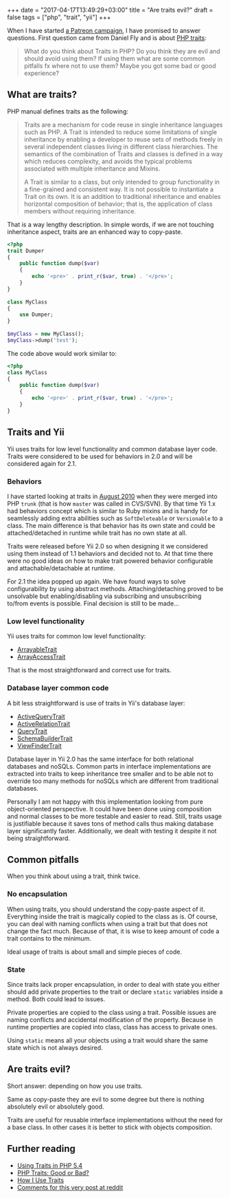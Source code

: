 +++
date = "2017-04-17T13:49:29+03:00"
title = "Are traits evil?"
draft = false
tags = ["php", "trait", "yii"]
+++

When I have started [a Patreon campaign](https://www.patreon.com/samdark), I have promised to answer questions.
First question came from Daniel Fly and is about [PHP traits](http://php.net/manual/en/language.oop5.traits.php):

> What do you think about Traits in PHP? Do you think they are evil and should avoid using them? If using them what
  are some common pitfalls fx where not to use them? Maybe you got some bad or good experience?

## What are traits?

PHP manual defines traits as the following:

> Traits are a mechanism for code reuse in single inheritance languages such as PHP. A Trait is intended to reduce some
> limitations of single inheritance by enabling a developer to reuse sets of methods freely in several independent
> classes living in different class hierarchies. The semantics of the combination of Traits and classes is defined
> in a way which reduces complexity, and avoids the typical problems associated with multiple inheritance and Mixins.
>  
> A Trait is similar to a class, but only intended to group functionality in a fine-grained and consistent way. It is
> not possible to instantiate a Trait on its own. It is an addition to traditional inheritance and enables horizontal
> composition of behavior; that is, the application of class members without requiring inheritance.

That is a way lengthy description. In simple words, if we are not touching inheritance aspect, traits are an enhanced way
to copy-paste.

```php
<?php
trait Dumper
{
    public function dump($var)
    {
        echo '<pre>' . print_r($var, true) . '</pre>';
    }
}
 
class MyClass
{
    use Dumper;
}
 
$myClass = new MyClass();
$myClass->dump('test');
```

The code above would work similar to:

```php
<?php
class MyClass
{
    public function dump($var)
    {
        echo '<pre>' . print_r($var, true) . '</pre>';
    }
}
```

## Traits and Yii

Yii uses traits for low level functionality and common database layer code. Traits were considered to be used for
behaviors in 2.0 and will be considered again for 2.1.

### Behaviors

I have started looking at traits in [August 2010](http://rmcreative.ru/blog/post/traits-v-trunk-php) when they were merged
into PHP `trunk` (that is how `master` was called in CVS/SVN). By that time Yii 1.x had behaviors concept which is similar
to Ruby mixins and is handy for seamlessly adding extra abilities such as `SoftDeleteable` or `Versionable` to
a class. The main difference is that behavior has its own state and could be attached/detached in runtime while trait
has no own state at all.

Traits were released before Yii 2.0 so when designing it we considered using them instead of 1.1 behaviors and decided
not to. At that time there were no good ideas on how to make trait powered behavior configurable and
attachable/detachable at runtime.

For 2.1 the idea popped up again. We have found ways to solve configurability by using abstract methods.
Attaching/detaching proved to be unsolvable but enabling/disabling via subscribing and unsubscribing to/from events is
possible. Final decision is still to be made...

### Low level functionality

Yii uses traits for common low level functionality:

- [ArrayableTrait](https://github.com/yiisoft/yii2/blob/master/framework/base/ArrayableTrait.php)
- [ArrayAccessTrait](https://github.com/yiisoft/yii2/blob/master/framework/base/ArrayAccessTrait.php)

That is the most straightforward and correct use for traits.

### Database layer common code

A bit less straightforward is use of traits in Yii's database layer:

- [ActiveQueryTrait](https://github.com/yiisoft/yii2/blob/master/framework/db/ActiveQueryTrait.php)
- [ActiveRelationTrait](https://github.com/yiisoft/yii2/blob/master/framework/db/ActiveRelationTrait.php)
- [QueryTrait](https://github.com/yiisoft/yii2/blob/master/framework/db/QueryTrait.php)
- [SchemaBuilderTrait](https://github.com/yiisoft/yii2/blob/master/framework/db/SchemaBuilderTrait.php)
- [ViewFinderTrait](https://github.com/yiisoft/yii2/blob/master/framework/db/ViewFinderTrait.php)

Database layer in Yii 2.0 has the same interface for both relational databases and noSQLs.
Common parts in interface implementations are extracted into traits to keep inheritance tree
smaller and to be able not to override too many methods for noSQLs which are different from traditional databases.

Personally I am not happy with this implementation looking from pure object-oriented perspective.
It could have been done using composition and normal classes to be more testable and easier to read. Still, traits usage
is justifiable because it saves tons of method calls thus making database layer significantly faster. Additionally,
we dealt with testing it despite it not being straightforward.

## Common pitfalls

When you think about using a trait, think twice.

### No encapsulation

When using traits, you should understand the copy-paste aspect of it. Everything inside the trait is magically copied
to the class as is. Of course, you can deal with naming conflicts when using a trait but that does not change the fact
much. Because of that, it is wise to keep amount of code a trait contains to the minimum.

Ideal usage of traits is about small and simple pieces of code.

### State

Since traits lack proper encapsulation, in order to deal with state you either should add private properties to
the trait or declare `static` variables inside a method. Both could lead to issues.

Private properties are copied to the class using a trait. Possible issues are naming conflicts and accidental
modification of the property. Because in runtime properties are copied into class, class has access to private ones.

Using `static` means all your objects using a trait would share the same state which is not always desired.  

## Are traits evil?

Short answer: depending on how you use traits.

Same as copy-paste they are evil to some degree but there is nothing absolutely evil or absolutely good.

Traits are useful for reusable interface implementations without the need for a base class. In other cases it is
better to stick with objects composition.

## Further reading

- [Using Traits in PHP 5.4](https://www.sitepoint.com/using-traits-in-php-5-4/)
- [PHP Traits: Good or Bad?](https://www.sitepoint.com/php-traits-good-or-bad/)
- [How I Use Traits](http://rosstuck.com/how-i-use-traits/)
- [Comments for this very post at reddit](https://www.reddit.com/r/PHP/comments/65uyv3/are_traits_evil/)
